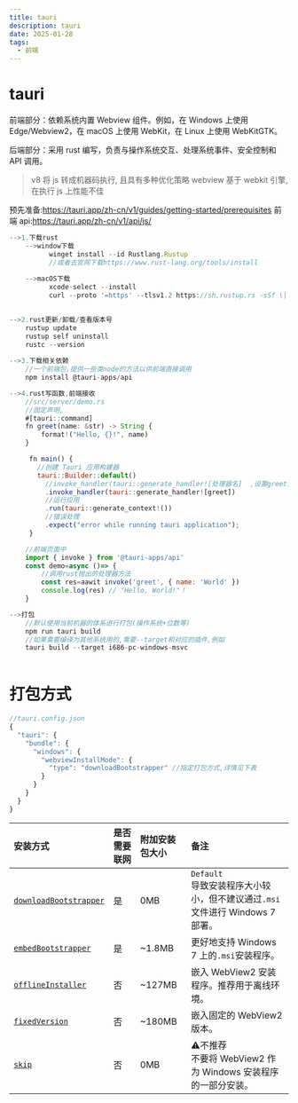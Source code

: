 ```yaml
---
title: tauri
description: tauri
date: 2025-01-28
tags:
  - 前端
---
```

# tauri
前端部分：依赖系统内置 Webview 组件。例如，在 Windows 上使用 Edge/Webview2，在 macOS 上使用 WebKit，在 Linux 上使用 WebKitGTK。

后端部分：采用 rust 编写，负责与操作系统交互、处理系统事件、安全控制和 API 调用。

> v8 将 js 转成机器码执行, 且具有多种优化策略
> webview 基于 webkit 引擎, 在执行 js 上性能不佳

预先准备:https://tauri.app/zh-cn/v1/guides/getting-started/prerequisites
前端 api:https://tauri.app/zh-cn/v1/api/js/

```js
-->1.下载rust
	-->window下载
		  winget install --id Rustlang.Rustup
		  //或者去官网下载https://www.rust-lang.org/tools/install
	
	-->macOS下载
		  xcode-select --install
		  curl --proto '=https' --tlsv1.2 https://sh.rustup.rs -sSf \| sh
		

-->2.rust更新/卸载/查看版本号
	rustup update
	rustup self uninstall
	rustc --version
	
-->3.下载相关依赖
	//一个前端包,提供一些类node的方法以供前端直接调用
	npm install @tauri-apps/api

-->4.rust写函数,前端接收
	//src/server/demo.rs
	//固定声明,
	#[tauri::command]  
	fn greet(name: &str) -> String {  
		format!("Hello, {}!", name)  
	}

     fn main() {
       //创建 Tauri 应用构建器
       tauri::Builder::default()
         //invoke_handler(tauri::generate_handler![处理器名]  ,设置greet为调用处理器,抛给前端调用
         .invoke_handler(tauri::generate_handler![greet])
         //运行应用
         .run(tauri::generate_context!())
         //错误处理
         .expect("error while running tauri application");
     }

	//前端页面中
	import { invoke } from '@tauri-apps/api'  
	const demo=async ()=> {  
		//调用rust抛出的处理器方法
		const res=aawit invoke('greet', { name: 'World' }) 
  		console.log(res) // "Hello, World!"！  
	}

-->打包
	//默认使用当前机器的体系进行打包(操作系统+位数等)
	npm run tauri build
	//如果需要编译为其他系统用的,需要--target和对应的插件,例如
	tauri build --target i686-pc-windows-msvc
  
```


# 打包方式
```js
//tauri.config.json
{
  "tauri": {
    "bundle": {
      "windows": {
        "webviewInstallMode": {
          "type": "downloadBootstrapper" //指定打包方式,详情见下表
        }
      }
    }
  }
}
```

| 安装方式                                                                                                 | 是否需要联网 | 附加安装包大小 | 备注                                                       |
| :--------------------------------------------------------------------------------------------------- | :----- | :------ | :------------------------------------------------------- |
| [`downloadBootstrapper`](https://tauri.app/zh-cn/v1/guides/building/windows#downloaded-bootstrapper) | 是      | 0MB     | `Default`  <br>导致安装程序大小较小，但不建议通过`.msi`文件进行 Windows 7 部署。 |
| [`embedBootstrapper`](https://tauri.app/zh-cn/v1/guides/building/windows#embedded-bootstrapper)      | 是      | ~1.8MB  | 更好地支持 Windows 7 上的`.msi`安装程序。                            |
| [`offlineInstaller`](https://tauri.app/zh-cn/v1/guides/building/windows#offline-installer)           | 否      | ~127MB  | 嵌入 WebView2 安装程序。推荐用于离线环境。                               |
| [`fixedVersion`](https://tauri.app/zh-cn/v1/guides/building/windows#fixed-version)                   | 否      | ~180MB  | 嵌入固定的 WebView2 版本。                                       |
| [`skip`](https://tauri.app/zh-cn/v1/guides/building/windows#skipping-installation)                   | 否      | 0MB     | ⚠️不推荐  <br>不要将 WebView2 作为 Windows 安装程序的一部分安装。           |
